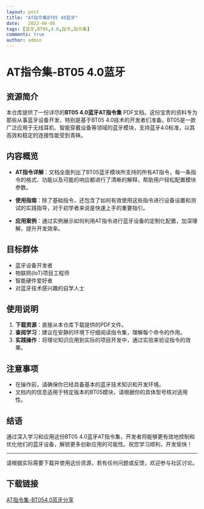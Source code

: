 ```yaml
---
layout: post
title: "AT指令集BT05 40蓝牙"
date:   2022-06-06
tags: [蓝牙,BT05,4.0,指令,指令集]
comments: true
author: admin
---
```

# AT指令集-BT05 4.0蓝牙

## 资源简介

本仓库提供了一份详尽的**BT05 4.0蓝牙AT指令集** PDF文档。这份宝贵的资料专为那些从事蓝牙设备开发、特别是基于BT05 4.0技术的开发者们准备。BT05是一款广泛应用于无线耳机、智能穿戴设备等领域的蓝牙模块，支持蓝牙4.0标准，以其高效和稳定的连接性能受到青睐。

## 内容概览

- **AT指令详解**：文档全面列出了BT05蓝牙模块所支持的所有AT指令，每一条指令的格式、功能以及可能的响应都进行了清晰的解释，帮助用户轻松配置模块参数。
  
- **使用指南**：除了基础指令，还包含了如何有效使用这些指令进行设备设置和测试的实践指导，对于初学者来说是快速上手的重要指引。
  
- **应用案例**：通过实例展示如何利用AT指令进行蓝牙设备的定制化配置，加深理解，提升开发效率。

## 目标群体

- 蓝牙设备开发者
- 物联网(IoT)项目工程师
- 智能硬件爱好者
- 对蓝牙技术感兴趣的自学人士

## 使用说明

1. **下载资源**：直接从本仓库下载提供的PDF文件。
2. **查阅学习**：建议在安静的环境下仔细阅读指令集，理解每个命令的作用。
3. **实践操作**：将理论知识应用到实际的项目开发中，通过实验来验证指令的效果。

## 注意事项

- 在操作前，请确保你已经具备基本的蓝牙技术知识和开发环境。
- 文档内的信息适用于特定版本的BT05模块，请根据你的具体型号核对适用性。

## 结语

通过深入学习和应用这份BT05 4.0蓝牙AT指令集，开发者将能够更有效地控制和优化他们的蓝牙设备，解锁更多创新应用的可能性。祝您学习顺利，开发愉快！

---

请根据实际需要下载并使用这份资源，若有任何问题或反馈，欢迎参与社区讨论。

## 下载链接

[AT指令集-BT054.0蓝牙分享](https://pan.quark.cn/s/cfc61e7c5b0d)